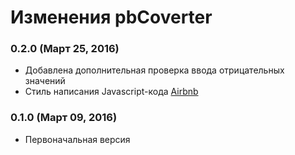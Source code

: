 # Изменения pbCoverter

### 0.2.0 (Март 25, 2016)
* Добавлена дополнительная проверка ввода отрицательных значений
* Стиль написания Javascript-кода [Airbnb](https://github.com/airbnb/javascript)

### 0.1.0 (Март 09, 2016)
* Первоначальная версия

